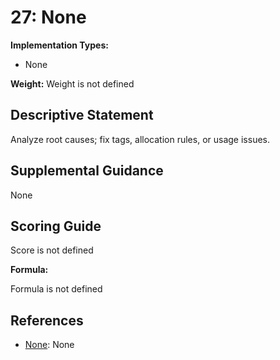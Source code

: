 # 27: None

**Implementation Types:**

- None

**Weight:** Weight is not defined

## Descriptive Statement

Analyze root causes; fix tags, allocation rules, or usage issues.

## Supplemental Guidance

None

## Scoring Guide

Score is not defined

**Formula:**

Formula is not defined

## References

- [None](None): None
